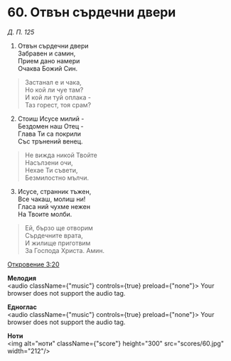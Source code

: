 # 60. Отвън сърдечни двери

_Д. П. 125_

1. Отвън сърдечни двери  
Забравен и самин,  
Прием дано намери  
Очаква Божий Син.  

> Застанал е и чака,  
> Но кой ли чуе там?  
> И кой ли туй оплака -  
> Таз горест, тоя срам?

2. Стоиш Исусе милий -  
Бездомен наш Отец -  
Глава Ти са покрили  
Със трънений венец.  

> Не вижда никой Твойте  
> Насълзени очи,  
> Нехае Ти съвети,  
> Безмилостно мълчи.  

3. Исусе, странник тъжен,  
Все чакаш, молиш ни!  
Гласа ний чухме нежен  
На Твоите молби.  

> Ей, бързо ще отворим  
> Сърдечните врата,  
> И жилище приготвим  
> За Господа Христа. Амин.

[Откровение 3:20](http://biblia.bg/index.php?k=66&g=3&s=20)

**Мелодия**  
<audio className={"music"} controls={true} preload={"none"}>
    <source src="mp3/60.mp3" type="audio/mpeg"/>
    Your browser does not support the audio tag.
</audio>

**Едноглас**  
<audio className={"music"} controls={true} preload={"none"}>
    <source src="transp/60.mp3" type="audio/mpeg"/>
    Your browser does not support the audio tag.
</audio>

**Ноти**  
<img alt="ноти" className={"score"} height="300" src="scores/60.jpg" width="212"/>
